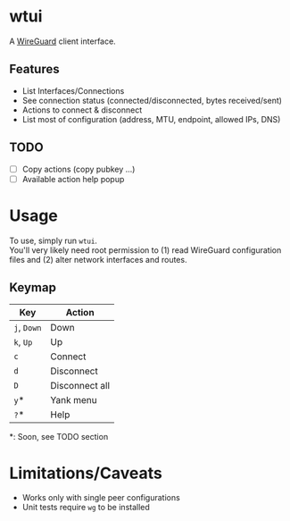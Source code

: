 # wtui

A [WireGuard](https://www.wireguard.com/) client interface.

## Features

- List Interfaces/Connections
- See connection status (connected/disconnected, bytes received/sent)
- Actions to connect & disconnect
- List most of configuration (address, MTU, endpoint, allowed IPs, DNS)

## TODO

- [ ] Copy actions (copy pubkey ...)
- [ ] Available action help popup

# Usage

To use, simply run `wtui`.  
You'll very likely need root permission to (1) read WireGuard configuration files and (2) alter
network interfaces and routes.

## Keymap

| Key         | Action         |
| ----------- | -------------- |
| `j`, `Down` | Down           |
| `k`, `Up`   | Up             |
| `c`         | Connect        |
| `d`         | Disconnect     |
| `D`         | Disconnect all |
| `y`\*       | Yank menu      |
| `?`\*       | Help           |

\*: Soon, see TODO section

# Limitations/Caveats

- Works only with single peer configurations
- Unit tests require `wg` to be installed
